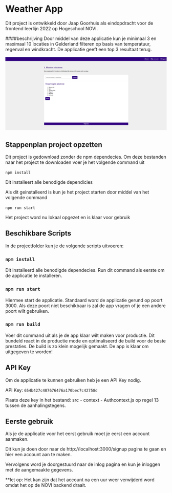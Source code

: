 # Weather App

Dit project is ontwikkeld door Jaap Goorhuis als eindopdracht voor de frontend leerlijn 2022 op Hogeschool NOVI.

####beschrijving
Door middel van deze applicatie kun je minimaal 3 en maximaal 10 locaties in Gelderland
filteren op basis van temperatuur, regenval en windkracht. De applicatie geeft een top 3 resultaat
terug. 

![img.png](img.png)
## Stappenplan project opzetten

Dit project is gedownload zonder de npm dependecies. 
Om deze bestanden naar het project te downloaden voer je het volgende command uit

`npm install`

Dit installeert alle benodigde dependicies

Als dit geinstalleerd is kun je het project starten door middel van het volgende command

`npn run start`

Het project word nu lokaal opgezet en is klaar voor gebruik
## Beschikbare Scripts

In de projectfolder kun je de volgende scripts uitvoeren:

### `npm install`
Dit installeerd alle benodigde dependecies. Run dit command als eerste om de applicatie te installeren.

### `npm run start`
Hiermee start de applicatie. 
Standaard word de applicatie gerund op poort 3000. Als deze poort niet beschikbaar is zal de app vragen of 
je een andere poort wilt gebruiken. 

### `npm run build`

Voer dit command uit als je de app klaar wilt maken voor productie.
Dit bundeld react in de productie mode en optimaliseerd de build voor de beste prestaties.
De build is zo klein mogelijk gemaakt.
De app is klaar om uitgegeven te worden!

## API Key

Om de applicatie te kunnen gebruiken heb je een API Key nodig.

API Key:
`654b427c407676476a170bec7c42758d`

Plaats deze key in het bestand: src - context - Authcontext.js op regel 13 tussen de aanhalingstegens.

## Eerste gebruik
Als je de applicatie voor het eerst gebruik moet je eerst een account aanmaken.

Dit kun je doen door naar de http://localhost:3000/signup pagina te gaan en hier een account aan te maken.

Vervolgens word je doorgestuurd naar de inlog pagina en kun je inloggen met de aangemaakte gegevens.

**let op: Het kan zijn dat het account na een uur weer verwijderd word omdat het op de NOVI backend draait.